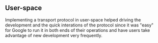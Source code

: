 ## User-space

Implementing a transport protocol in user-space helped driving the development
and the quick interations of the protocol since it was "easy" for Google to
run it in both ends of their operations and have users take advantage of new
development very frequently.
